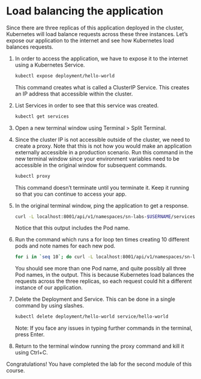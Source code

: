 # Load balancing the application

Since there are three replicas of this application deployed in the cluster, Kubernetes will load balance requests across these three instances. Let’s expose our application to the internet and see how Kubernetes load balances requests.

1. In order to access the application, we have to expose it to the internet using a Kubernetes Service.
    
    ```bash
    kubectl expose deployment/hello-world
    ```
    
    This command creates what is called a ClusterIP Service. This creates an IP address that accessible within the cluster.

2. List Services in order to see that this service was created.
    
    ```bash
    kubectl get services
    ```

3. Open a new terminal window using Terminal > Split Terminal.

4. Since the cluster IP is not accessible outside of the cluster, we need to create a proxy. Note that this is not how you would make an application externally accessible in a production scenario. Run this command in the new terminal window since your environment variables need to be accessible in the original window for subsequent commands.
    
    ```bash
    kubectl proxy
    ```
    
    This command doesn’t terminate until you terminate it. Keep it running so that you can continue to access your app.

5. In the original terminal window, ping the application to get a response.
    
    ```bash
    curl -L localhost:8001/api/v1/namespaces/sn-labs-$USERNAME/services/hello-world/proxy
    ```
    
    Notice that this output includes the Pod name.

6. Run the command which runs a for loop ten times creating 10 different pods and note names for each new pod.
    
    ```bash
    for i in `seq 10`; do curl -L localhost:8001/api/v1/namespaces/sn-labs-$USERNAME/services/hello-world/proxy; done
    ```
    
    You should see more than one Pod name, and quite possibly all three Pod names, in the output. This is because Kubernetes load balances the requests across the three replicas, so each request could hit a different instance of our application.

7. Delete the Deployment and Service. This can be done in a single command by using slashes.
    
    ```bash
    kubectl delete deployment/hello-world service/hello-world
    ```
    
    Note: If you face any issues in typing further commands in the terminal, press Enter.

8. Return to the terminal window running the proxy command and kill it using Ctrl+C.

Congratulations! You have completed the lab for the second module of this course.